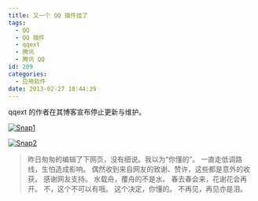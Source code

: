 ```yaml
---
title: 又一个 QQ 插件挂了
tags:
  - QQ
  - QQ 插件
  - qqext
  - 腾讯
  - 腾讯 QQ
id: 209
categories:
  - 应用软件
date: 2013-02-27 18:44:39
---
```


qqext 的作者在其博客宣布停止更新与维护。

[![Snap1](http://bcs.duapp.com/sinosky-blog/2013/02/27/Snap12.png)](http://bcs.duapp.com/sinosky-blog/2013/02/27/Snap12.png "Snap1")

[![Snap2](http://bcs.duapp.com/sinosky-blog/2013/02/27/Snap21.png)](http://bcs.duapp.com/sinosky-blog/2013/02/27/Snap21.png "Snap2")

> 昨日匆匆的编辑了下网页，没有细说。我以为“你懂的”。
> 一直走低调路线，生怕造成影响。
> 偶然收到来自网友的致谢、赞许，这些都是意外的收获。
> 感谢网友支持。
> 水载舟，覆舟的不是水。
> 春去春会来，花谢花会再开。
> 不，这个不可以有哦。
> 这个决定，你懂的。
> 不再见，再见亦是泪。